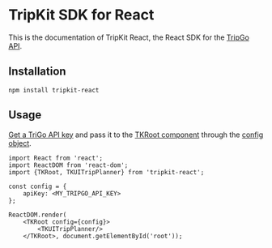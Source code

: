# TripKit SDK for React

This is the documentation of TripKit React, the React SDK for the [TripGo API](https://developer.tripgo.com).

## Installation

```
npm install tripkit-react
```


## Usage

[Get a TriGo API key](https://tripgo.3scale.net/signup?plan_ids[]=2357356192718) and pass it to the
[TKRoot component](reference/#/Components%20API/TKRoot) through the [config object](reference/#/Model/TKUIConfig).


```
import React from 'react';
import ReactDOM from 'react-dom';
import {TKRoot, TKUITripPlanner} from 'tripkit-react';

const config = {
    apiKey: <MY_TRIPGO_API_KEY>
};

ReactDOM.render(
    <TKRoot config={config}>
        <TKUITripPlanner/>
    </TKRoot>, document.getElementById('root'));
```